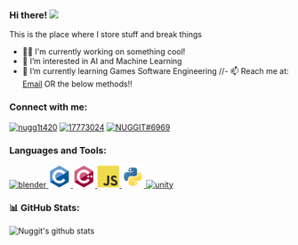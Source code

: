 ### Hi there! <img src="https://media.giphy.com/media/hvRJCLFzcasrR4ia7z/giphy.gif" width="25px">

This is the place where I store stuff and break things 

- :weight_lifting_man: I'm currently working on something cool!
- 👀 I’m interested in AI and Machine Learning
- 🌱 I’m currently learning Games Software Engineering
//- 📫 Reach me at: [Email](mailto:Lolkatz02@gmail.com) OR the below methods!!

<h3 align="left">Connect with me:</h3>
<p align="left">
<a href="https://twitter.com/nugg1t420" target="blank"><img align="center" src="https://raw.githubusercontent.com/rahuldkjain/github-profile-readme-generator/master/src/images/icons/Social/twitter.svg" alt="nugg1t420" height="30" width="40" /></a>
<a href="https://stackoverflow.com/users/17773024" target="blank"><img align="center" src="https://raw.githubusercontent.com/rahuldkjain/github-profile-readme-generator/master/src/images/icons/Social/stack-overflow.svg" alt="17773024" height="30" width="40" /></a>
<a href="https://discord.gg/NUGGIT#6969" target="blank"><img align="center" src="https://raw.githubusercontent.com/rahuldkjain/github-profile-readme-generator/master/src/images/icons/Social/discord.svg" alt="NUGGIT#6969" height="30" width="40" /></a>
</p>


<h3 align="left">Languages and Tools:</h3>
<p align="left"> <a href="https://www.blender.org/" target="_blank" rel="noreferrer"> <img src="https://download.blender.org/branding/community/blender_community_badge_white.svg" alt="blender" width="40" height="40"/> </a> <a href="https://www.cprogramming.com/" target="_blank" rel="noreferrer"> <img src="https://raw.githubusercontent.com/devicons/devicon/master/icons/c/c-original.svg" alt="c" width="40" height="40"/> </a> <a href="https://www.w3schools.com/cpp/" target="_blank" rel="noreferrer"> <img src="https://raw.githubusercontent.com/devicons/devicon/master/icons/cplusplus/cplusplus-original.svg" alt="cplusplus" width="40" height="40"/> </a> <a href="https://developer.mozilla.org/en-US/docs/Web/JavaScript" target="_blank" rel="noreferrer"> <img src="https://raw.githubusercontent.com/devicons/devicon/master/icons/javascript/javascript-original.svg" alt="javascript" width="40" height="40"/> </a> <a href="https://www.python.org" target="_blank" rel="noreferrer"> <img src="https://raw.githubusercontent.com/devicons/devicon/master/icons/python/python-original.svg" alt="python" width="40" height="40"/> </a> <a href="https://unity.com/" target="_blank" rel="noreferrer"> <img src="https://www.vectorlogo.zone/logos/unity3d/unity3d-icon.svg" alt="unity" width="40" height="40"/> </a> </p>


### 📊 GitHub Stats:
![Nuggit's github stats](https://github-readme-stats.vercel.app/api?username=IAmNuggit&show_icons=true&theme=dracula&count_private=true&include_all_commits=true&hide=contribs,issues,stars)




[twitter]: https://twitter.com/NUGG1T420
<!---
IAmNuggit/IAmNuggit is a ✨ special ✨ repository because its `README.md` (this file) appears on your GitHub profile.
You can click the Preview link to take a look at your changes.
--->
